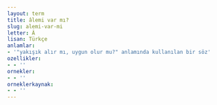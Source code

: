 ```yaml
---
layout: term
title: âlemi var mı?
slug: alemi-var-mi
letter: Â
lisan: Türkçe
anlamlar:
- '"yakışık alır mı, uygun olur mu?" anlamında kullanılan bir söz'
ozellikler:
- - ''
ornekler:
- - ''
orneklerkaynak:
- - ''
---
```

